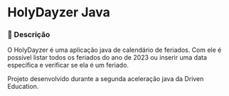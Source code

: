 # HolyDayzer Java
### 📝 Descrição
O HolyDayzer é uma aplicação java de calendário de feriados. Com ele é possível listar todos os feriados do ano de 2023 ou inserir uma data específica e verificar se ela é um feriado.

Projeto desenvolvido durante a segunda aceleração java da Driven Education.
